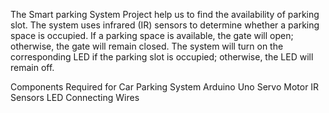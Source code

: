 The Smart parking System Project help us to find the availability of parking slot.
The system uses infrared (IR) sensors to determine whether a parking space is occupied.
If a parking space is available, the gate will open; otherwise, the gate will remain closed.
The system will turn on the corresponding LED if the parking slot is occupied; otherwise, the LED will remain off.

Components Required for Car Parking System
  Arduino Uno
  Servo Motor
  IR Sensors
  LED
  Connecting Wires
